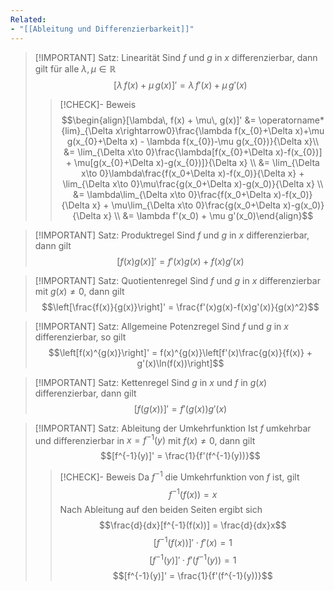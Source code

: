 ```yaml
---
Related:
- "[[Ableitung und Differenzierbarkeit]]"
---
```


> [!IMPORTANT] Satz: Linearität
> Sind $f$ und $g$ in $x$ differenzierbar, dann gilt für alle $\lambda,\mu\in\mathbb{R}$
> $$[\lambda\, f(x) + \mu\, g(x)]' = \lambda\, f'(x) + \mu\, g'(x)$$
> > [!CHECK]- Beweis
> > $$\begin{align}[\lambda\, f(x) + \mu\, g(x)]' &= \operatorname*{lim}_{\Delta x\rightarrow0}\frac{\lambda f(x_{0}+\Delta x)+\mu g(x_{0}+\Delta x) - \lambda f(x_{0})-\mu g(x_{0})}{\Delta x}\\ &= \lim_{\Delta x\to 0}\frac{\lambda[f(x_{0}+\Delta x)-f(x_{0})] + \mu[g(x_{0}+\Delta x)-g(x_{0})]}{\Delta x} \\ &= \lim_{\Delta x\to 0}\lambda\frac{f(x_0+\Delta x)-f(x_0)}{\Delta x} + \lim_{\Delta x\to 0}\mu\frac{g(x_0+\Delta x)-g(x_0)}{\Delta x} \\ &= \lambda\lim_{\Delta x\to 0}\frac{f(x_0+\Delta x)-f(x_0)}{\Delta x} + \mu\lim_{\Delta x\to 0}\frac{g(x_0+\Delta x)-g(x_0)}{\Delta x} \\ &= \lambda f'(x_0) + \mu g'(x_0)\end{align}$$

> [!IMPORTANT] Satz: Produktregel
> Sind $f$ und $g$ in $x$ differenzierbar, dann gilt
> $$[f(x)g(x)]' = f'(x)g(x) + f(x)g'(x)$$

> [!IMPORTANT] Satz: Quotientenregel
> Sind $f$ und $g$ in $x$ differenzierbar mit $g(x)\ne 0$, dann gilt
> $$\left[\frac{f(x)}{g(x)}\right]' = \frac{f'(x)g(x)-f(x)g'(x)}{g(x)^2}$$

> [!IMPORTANT] Satz: Allgemeine Potenzregel
> Sind $f$ und $g$ in $x$ differenzierbar, so gilt
> $$\left[f(x)^{g(x)}\right]' = f(x)^{g(x)}\left[f'(x)\frac{g(x)}{f(x)} + g'(x)\ln(f(x))\right]$$

> [!IMPORTANT] Satz: Kettenregel
> Sind $g$ in $x$ und $f$ in $g(x)$ differenzierbar, dann gilt
> $$[f(g(x))]' = f'(g(x))g'(x)$$

> [!IMPORTANT] Satz: Ableitung der Umkehrfunktion
> Ist $f$ umkehrbar und differenzierbar in $x = f^{-1}(y)$ mit $f(x) \ne 0,$ dann gilt
> $$[f^{-1}(y)]' = \frac{1}{f'(f^{-1}(y))}$$
> > [!CHECK]- Beweis
> > Da $f^{-1}$ die Umkehrfunktion von $f$ ist, gilt
> > $$f^{-1}(f(x)) = x$$
> > Nach Ableitung auf den beiden Seiten ergibt sich
> > $$\frac{d}{dx}[f^{-1}(f(x))] = \frac{d}{dx}x$$
> > $$[f^{-1}(f(x))]' \cdot f'(x) = 1$$
> > $$[f^{-1}(y)]'\cdot f'(f^{-1}(y)) = 1$$
> > $$[f^{-1}(y)]' = \frac{1}{f'(f^{-1}(y))}$$